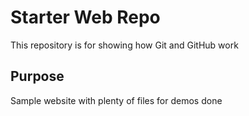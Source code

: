 # Starter Web Repo

This repository is for showing how Git and GitHub work

## Purpose

Sample website with plenty of files for demos
done